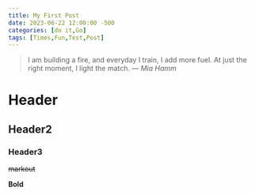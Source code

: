 ```yaml
---
title: My First Post
date: 2023-06-22 12:00:00 -500
categories: [do it,Go]
tags: [Times,Fun,Test,Post]
---
```


> I am building a fire, and everyday I train, I add more fuel. At just the right moment, I light the match.
> — <cite>Mia Hamm</cite>

# Header

## Header2

### Header3

~~markout~~

__Bold__



